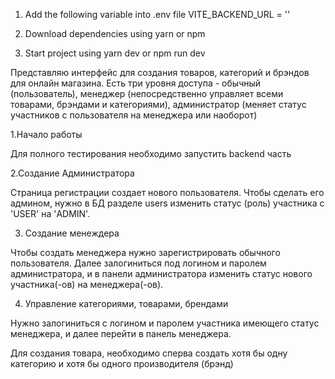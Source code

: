 1. Add the following variable into .env file
VITE_BACKEND_URL = ''

2. Download dependencies using
yarn or npm

3. Start project using
yarn dev or npm run dev

<!-- Далее описание функционала -->

Представляю интерфейс для создания товаров, категорий и брэндов для онлайн магазина.
Есть три уровня доступа - обычный (пользователь), менеджер (непосредственно управляет всеми товарами, брэндами и категориями), администратор (меняет статус участников с пользователя на менеджера или наоборот)

1.Начало работы

Для полного тестирования необходимо запустить backend часть

2.Создание Администратора

Страница регистрации создает нового пользователя. Чтобы сделать его админом, нужно в БД разделе users изменить статус (роль) участника с 'USER' на 'ADMIN'.

3. Создание менеждера

Чтобы создать менеджера нужно зарегистрировать обычного пользователя. Далее залогиниться под логином и паролем администратора, и в панели администратора изменить статус нового участника(-ов) на менеджера(-ов).

4. Управление категориями, товарами, брендами

Нужно залогиниться с логином и паролем участника имеющего статус менеджера, и далее перейти в панель менеджера. 

Для создания товара, необходимо сперва создать хотя бы одну категорию и хотя бы одного производителя (брэнд)